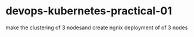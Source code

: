 # devops-kubernetes-practical-01
make the clustering of 3 nodesand create ngnix deployment of of 3 nodes
